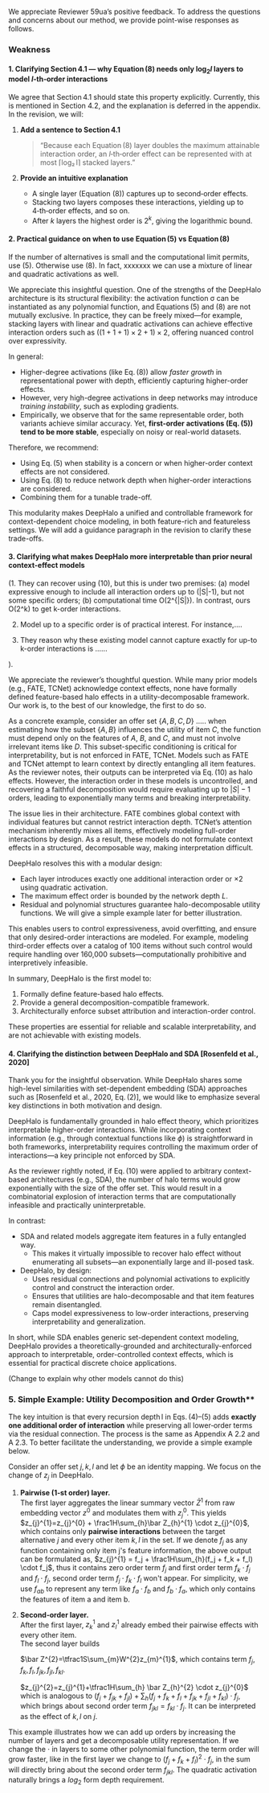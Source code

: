 We appreciate Reviewer 59ua’s positive feedback. To address the questions and concerns about our method, we provide point-wise responses as follows.

### Weakness


#### 1. Clarifying Section 4.1 — why Equation (8) needs only $\log_2 l$ layers to model $l$‑th‑order interactions

We agree that Section 4.1 should state this property explicitly. Currently, this is mentioned in Section 4.2, and the explanation is deferred in the appendix. 
In the revision, we will:

1) **Add a sentence to Section 4.1**  
   > “Because each Equation (8) layer doubles the maximum attainable interaction order, an *l*‑th‑order effect can be represented with at most ⌈log₂ l⌉ stacked layers.”

2) **Provide an intuitive explanation**  
   - A single layer (Equation (8)) captures up to second‑order effects.  
   - Stacking two layers composes these interactions, yielding up to 4‑th‑order effects, and so on.  
   - After *k* layers the highest order is $2^{k}$, giving the logarithmic bound.


#### 2. Practical guidance on when to use Equation (5) vs Equation (8)

If the number of alternatives is small and the computational limit permits, use (5). Otherwise use (8). In fact, xxxxxxx we can use a mixture of linear and quadratic activations as well.

We appreciate this insightful question. One of the strengths of the DeepHalo architecture is its structural flexibility: the activation function σ can be instantiated as any polynomial function, and Equations (5) and (8) are not mutually exclusive. In practice, they can be freely mixed—for example, stacking layers with linear and quadratic activations can achieve effective interaction orders such as $((1+1+1)\times2+1)\times2$, offering nuanced control over expressivity.

In general:

- Higher-degree activations (like Eq. (8)) allow *faster growth* in representational power with depth, efficiently capturing higher-order effects.
- However, very high-degree activations in deep networks may introduce *training instability*, such as exploding gradients.
- Empirically, we observe that for the same representable order, both variants achieve similar accuracy. Yet, **first-order activations (Eq. (5)) tend to be more stable**, especially on noisy or real-world datasets.

Therefore, we recommend:

- Using Eq. (5) when stability is a concern or when higher-order context effects are not considered.
- Using Eq. (8) to reduce network depth when higher-order interactions are considered.
- Combining them for a tunable trade-off.

This modularity makes DeepHalo a unified and controllable framework for context-dependent choice modeling, in both feature-rich and featureless settings. We will add a guidance paragraph in the revision to clarify these trade-offs.

#### 3. Clarifying what makes DeepHalo more interpretable than prior neural context-effect models

(1. They can recover using (10), but this is under two premises: (a) model expressive enough to include all interaction orders up to (|S|-1), but not some specific orders; (b) computational time O(2^{|S|}). In contrast, ours O(2^k) to get k-order interactions. 

2. Model up to a specific order is of practical interest. For instance,....

3. They reason why these existing model cannot capture exactly for up-to k-order interactions is ......

).


We appreciate the reviewer’s thoughtful question. While many prior models (e.g., FATE, TCNet) acknowledge context effects, none have formally defined feature-based halo effects in a utility-decomposable framework. Our work is, to the best of our knowledge, the first to do so.

As a concrete example, consider an offer set $\{A, B, C, D\}$ ..... when estimating how the subset $\{A, B\}$ influences the utility of item $C$, the function must depend only on the features of $A$, $B$, and $C$, and must not involve irrelevant items like $D$. This subset-specific conditioning is critical for interpretability, but is not enforced in FATE, TCNet. Models such as FATE and TCNet attempt to learn context by directly entangling all item features. As the reviewer notes, their outputs can be interpreted via Eq. (10) as halo effects. However, the interaction order in these models is uncontrolled, and recovering a faithful decomposition would require evaluating up to $|S|-1$ orders, leading to exponentially many terms and breaking interpretability.

The issue lies in their architecture. FATE combines global context with individual features but cannot restrict interaction depth. TCNet’s attention mechanism inherently mixes all items, effectively modeling full-order interactions by design. As a result, these models do not formulate context effects in a structured, decomposable way, making interpretation difficult.

DeepHalo resolves this with a modular design:

- Each layer introduces exactly one additional interaction order or $\times 2$ using quadratic activation.
- The maximum effect order is bounded by the network depth $L$.
- Residual and polynomial structures guarantee halo-decomposable utility functions. We will give a simple example later for better illustration.

This enables users to control expressiveness, avoid overfitting, and ensure that only desired-order interactions are modeled. For example, modeling third-order effects over a catalog of 100 items without such control would require handling over 160,000 subsets—computationally prohibitive and interpretively infeasible.

In summary, DeepHalo is the first model to:

1. Formally define feature-based halo effects. 
2. Provide a general decomposition-compatible framework.
3. Architecturally enforce subset attribution and interaction-order control.

These properties are essential for reliable and scalable interpretability, and are not achievable with existing models.

#### 4. Clarifying the distinction between DeepHalo and SDA [Rosenfeld et al., 2020]

Thank you for the insightful observation. While DeepHalo shares some high-level similarities with set-dependent embedding (SDA) approaches such as [Rosenfeld et al., 2020, Eq. (2)], we would like to emphasize several key distinctions in both motivation and design.

DeepHalo is fundamentally grounded in halo effect theory, which prioritizes interpretable higher-order interactions. While incorporating context information (e.g., through contextual functions like $\phi$) is straightforward in both frameworks, interpretability requires controlling the maximum order of interactions—a key principle not enforced by SDA.

As the reviewer rightly noted, if Eq. (10) were applied to arbitrary context-based architectures (e.g., SDA), the number of halo terms would grow exponentially with the size of the offer set. This would result in a combinatorial explosion of interaction terms that are computationally infeasible and practically uninterpretable.

In contrast:

- SDA and related models aggregate item features in a fully entangled way.
  - This makes it virtually impossible to recover halo effect without enumerating all subsets—an exponentially large and ill-posed task.
- DeepHalo, by design:
  - Uses residual connections and polynomial activations to explicitly control and construct the interaction order.
  - Ensures that utilities are halo-decomposable and that item features remain disentangled.
  - Caps model expressiveness to low-order interactions, preserving interpretability and generalization.

In short, while SDA enables generic set-dependent context modeling, DeepHalo provides a theoretically-grounded and architecturally-enforced approach to interpretable, order-controlled context effects, which is essential for practical discrete choice applications.


(Change to explain why other models cannot do this)
### 5. Simple Example: Utility Decomposition and Order Growth**
The key intuition is that every recursion depth l in Eqs. (4)–(5) adds **exactly one additional order of interaction** while preserving all lower‑order terms via the residual connection. The process is the same as Appendix A 2.2 and A 2.3. To better facilitate the understanding, we provide a simple example below.


Consider an offer set ${j, k, l}$ and let $\phi$ be an identity mapping. We focus on the change of $z_{j}$ in DeepHalo.
1. **Pairwise (1‑st order) layer.**  
   The first layer aggregates the linear summary vector $\bar Z^{1}$ from raw embedding vector $z^{0}$ and modulates them with $z_{j}^{0}$. This yields  
   $z_{j}^{1}=z_{j}^{0} + \frac1H\sum_{h}\bar Z_{h}^{1} \cdot z_{j}^{0}$, which contains only **pairwise interactions** between the target alternative $j$ and every other item $k, l$ in the set.
   If we denote $f_j$ as any function containing only item j's feature information, the above output can be formulated as,
   $z_{j}^{1} = f_j + \frac1H\sum_{h}(f_j + f_k + f_l) \cdot f_j$, thus it contains zero order term $f_j$ and first order term $f_k \cdot f_j$ and $f_l \cdot f_j$, second order term $f_j \cdot f_k \cdot f_l$ won't appear. For simplicity, we use $f_{ab}$ to represent any term like $f_a \cdot f_b$ and $f_b \cdot f_a$, which only contains the features of item a and item b.

2. **Second‑order layer.**  
   After the first layer, $z_{k}^{1}$ and $z_{l}^{1}$ already embed their pairwise effects with every other item.  
   The second layer builds
    
   $\bar Z^{2}=\tfrac1S\sum_{m}W^{2}z_{m}^{1}$, which contains term $f_j, f_k, f_l, f_{jk}, f_{jl}, f_{kl}$.
   
   $z_{j}^{2}=z_{j}^{1}+\tfrac1H\sum_{h} \bar Z_{h}^{2} \cdot z_{j}^{0}$ which is analogous to $(f_j + f_{jk} + f_{jl}) + \sum_h(f_j + f_k + f_l + f_{jk} + f_{jl} + f_{kl}) \cdot f_j$,
   which brings about second order term $f_{jkl} = f_{kl} \cdot f_{j}$. It can be interpreted as the effect of ${k,l}$ on $j$.

This example illustrates how we can add up orders by increasing the number of layers and get a decomposable utility representation. If we change the $\cdot$ in layers to some other polynomial function, the term order will grow faster, like in the first layer we change to $(f_j + f_k + f_l)^2 \cdot f_j$, in the sum will directly bring about the second order term $f_{jkl}$. The quadratic activation naturally brings a $log_2$ form depth requirement.

